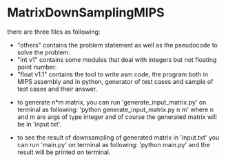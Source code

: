 # MatrixDownSamplingMIPS
there are three files as following:
- "others" contains the problem statement as well as the pseudocode to solve the problem.
- "int v1" contains some modules that deal with integers but not floating point number.
- "float v1.1" contains the tool to write asm code, the program both in MIPS assembly and in python, generator of test cases and sample of test cases and their answer.

* to generate n*m matrix, you can run 'generate_input_matrix.py' on terminal as following:
  'python generate_input_matrix.py n m' where n and m are args of type integer and of course the generated matrix will be in 'input.txt'.

* to see the result of downsampling of generated matrix in 'input.txt' you can run 'main.py' on terminal as following:
  'python main.py' and the result will be printed on terminal.
